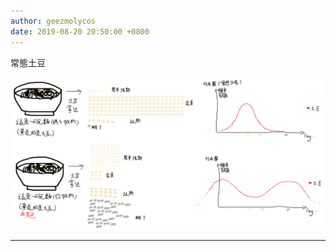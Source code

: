 ```yaml
---
author: geezmolycos
date: 2019-08-20 20:50:00 +0800
---
```

常態土豆

![](/assets/images/qq-zone/2019-08-20-potato.png)

---
